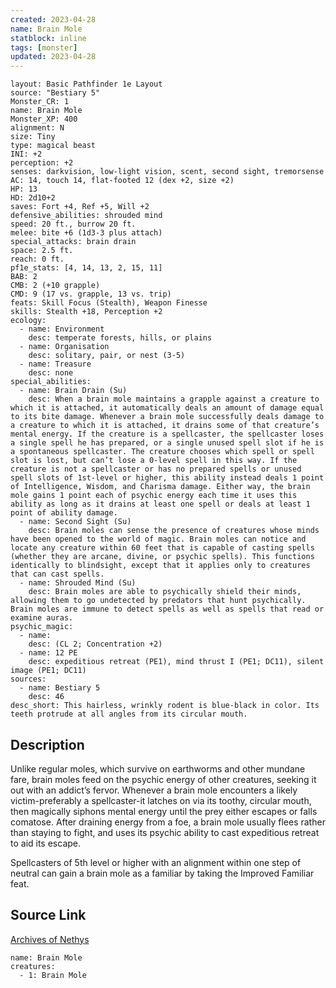 ```yaml
---
created: 2023-04-28
name: Brain Mole
statblock: inline
tags: [monster]
updated: 2023-04-28
---
```

```statblock
layout: Basic Pathfinder 1e Layout
source: "Bestiary 5"
Monster_CR: 1
name: Brain Mole
Monster_XP: 400
alignment: N
size: Tiny
type: magical beast
INI: +2
perception: +2
senses: darkvision, low-light vision, scent, second sight, tremorsense
AC: 14, touch 14, flat-footed 12 (dex +2, size +2)
HP: 13
HD: 2d10+2
saves: Fort +4, Ref +5, Will +2
defensive_abilities: shrouded mind
speed: 20 ft., burrow 20 ft.
melee: bite +6 (1d3-3 plus attach)
special_attacks: brain drain
space: 2.5 ft.
reach: 0 ft.
pf1e_stats: [4, 14, 13, 2, 15, 11]
BAB: 2
CMB: 2 (+10 grapple)
CMD: 9 (17 vs. grapple, 13 vs. trip)
feats: Skill Focus (Stealth), Weapon Finesse
skills: Stealth +18, Perception +2
ecology:
  - name: Environment
    desc: temperate forests, hills, or plains
  - name: Organisation
    desc: solitary, pair, or nest (3-5)
  - name: Treasure
    desc: none
special_abilities:
  - name: Brain Drain (Su)
    desc: When a brain mole maintains a grapple against a creature to which it is attached, it automatically deals an amount of damage equal to its bite damage. Whenever a brain mole successfully deals damage to a creature to which it is attached, it drains some of that creature’s mental energy. If the creature is a spellcaster, the spellcaster loses a single spell he has prepared, or a single unused spell slot if he is a spontaneous spellcaster. The creature chooses which spell or spell slot is lost, but can’t lose a 0-level spell in this way. If the creature is not a spellcaster or has no prepared spells or unused spell slots of 1st-level or higher, this ability instead deals 1 point of Intelligence, Wisdom, and Charisma damage. Either way, the brain mole gains 1 point each of psychic energy each time it uses this ability as long as it drains at least one spell or deals at least 1 point of ability damage.
  - name: Second Sight (Su)
    desc: Brain moles can sense the presence of creatures whose minds have been opened to the world of magic. Brain moles can notice and locate any creature within 60 feet that is capable of casting spells (whether they are arcane, divine, or psychic spells). This functions identically to blindsight, except that it applies only to creatures that can cast spells.
  - name: Shrouded Mind (Su)
    desc: Brain moles are able to psychically shield their minds, allowing them to go undetected by predators that hunt psychically. Brain moles are immune to detect spells as well as spells that read or examine auras.
psychic_magic:
  - name:
    desc: (CL 2; Concentration +2)
  - name: 12 PE
    desc: expeditious retreat (PE1), mind thrust I (PE1; DC11), silent image (PE1; DC11)
sources:
  - name: Bestiary 5
    desc: 46
desc_short: This hairless, wrinkly rodent is blue-black in color. Its teeth protrude at all angles from its circular mouth.
```
## Description
Unlike regular moles, which survive on earthworms and other mundane fare, brain moles feed on the psychic energy of other creatures, seeking it out with an addict’s fervor. Whenever a brain mole encounters a likely victim-preferably a spellcaster-it latches on via its toothy, circular mouth, then magically siphons mental energy until the prey either escapes or falls comatose. After draining energy from a foe, a brain mole usually flees rather than staying to fight, and uses its psychic ability to cast expeditious retreat to aid its escape.

Spellcasters of 5th level or higher with an alignment within one step of neutral can gain a brain mole as a familiar by taking the Improved Familiar feat.
## Source Link
[Archives of Nethys](https://aonprd.com/MonsterDisplay.aspx?ItemName=Brain%20Mole)
```encounter-table
name: Brain Mole
creatures:
  - 1: Brain Mole
```
